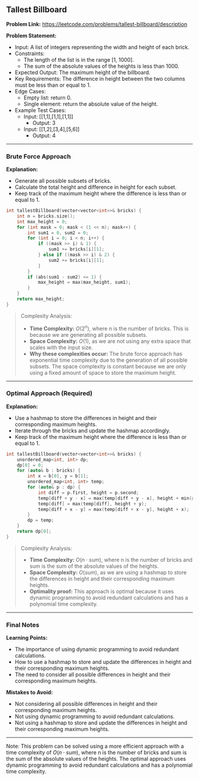 ## Tallest Billboard
**Problem Link:** https://leetcode.com/problems/tallest-billboard/description

**Problem Statement:**
- Input: A list of integers representing the width and height of each brick.
- Constraints: 
  - The length of the list is in the range [1, 1000].
  - The sum of the absolute values of the heights is less than 1000.
- Expected Output: The maximum height of the billboard.
- Key Requirements: The difference in height between the two columns must be less than or equal to 1.
- Edge Cases:
  - Empty list: return 0.
  - Single element: return the absolute value of the height.
- Example Test Cases:
  - Input: [[1,1],[1,1],[1,1]]
    - Output: 3
  - Input: [[1,2],[3,4],[5,6]]
    - Output: 4

---

### Brute Force Approach

**Explanation:**
- Generate all possible subsets of bricks.
- Calculate the total height and difference in height for each subset.
- Keep track of the maximum height where the difference is less than or equal to 1.

```cpp
int tallestBillboard(vector<vector<int>>& bricks) {
    int n = bricks.size();
    int max_height = 0;
    for (int mask = 0; mask < (1 << n); mask++) {
        int sum1 = 0, sum2 = 0;
        for (int i = 0; i < n; i++) {
            if ((mask >> i) & 1) {
                sum1 += bricks[i][1];
            } else if ((mask >> i) & 2) {
                sum2 += bricks[i][1];
            }
        }
        if (abs(sum1 - sum2) <= 1) {
            max_height = max(max_height, sum1);
        }
    }
    return max_height;
}
```

> Complexity Analysis:
> - **Time Complexity:** $O(2^n)$, where n is the number of bricks. This is because we are generating all possible subsets.
> - **Space Complexity:** $O(1)$, as we are not using any extra space that scales with the input size.
> - **Why these complexities occur:** The brute force approach has exponential time complexity due to the generation of all possible subsets. The space complexity is constant because we are only using a fixed amount of space to store the maximum height.

---

### Optimal Approach (Required)

**Explanation:**
- Use a hashmap to store the differences in height and their corresponding maximum heights.
- Iterate through the bricks and update the hashmap accordingly.
- Keep track of the maximum height where the difference is less than or equal to 1.

```cpp
int tallestBillboard(vector<vector<int>>& bricks) {
    unordered_map<int, int> dp;
    dp[0] = 0;
    for (auto& b : bricks) {
        int x = b[0], y = b[1];
        unordered_map<int, int> temp;
        for (auto& p : dp) {
            int diff = p.first, height = p.second;
            temp[diff + y - x] = max(temp[diff + y - x], height + min(x, y));
            temp[diff] = max(temp[diff], height + y);
            temp[diff + x - y] = max(temp[diff + x - y], height + x);
        }
        dp = temp;
    }
    return dp[0];
}
```

> Complexity Analysis:
> - **Time Complexity:** $O(n \cdot sum)$, where n is the number of bricks and sum is the sum of the absolute values of the heights.
> - **Space Complexity:** $O(sum)$, as we are using a hashmap to store the differences in height and their corresponding maximum heights.
> - **Optimality proof:** This approach is optimal because it uses dynamic programming to avoid redundant calculations and has a polynomial time complexity.

---

### Final Notes

**Learning Points:**
- The importance of using dynamic programming to avoid redundant calculations.
- How to use a hashmap to store and update the differences in height and their corresponding maximum heights.
- The need to consider all possible differences in height and their corresponding maximum heights.

**Mistakes to Avoid:**
- Not considering all possible differences in height and their corresponding maximum heights.
- Not using dynamic programming to avoid redundant calculations.
- Not using a hashmap to store and update the differences in height and their corresponding maximum heights.

---

Note: This problem can be solved using a more efficient approach with a time complexity of $O(n \cdot sum)$, where n is the number of bricks and sum is the sum of the absolute values of the heights. The optimal approach uses dynamic programming to avoid redundant calculations and has a polynomial time complexity.